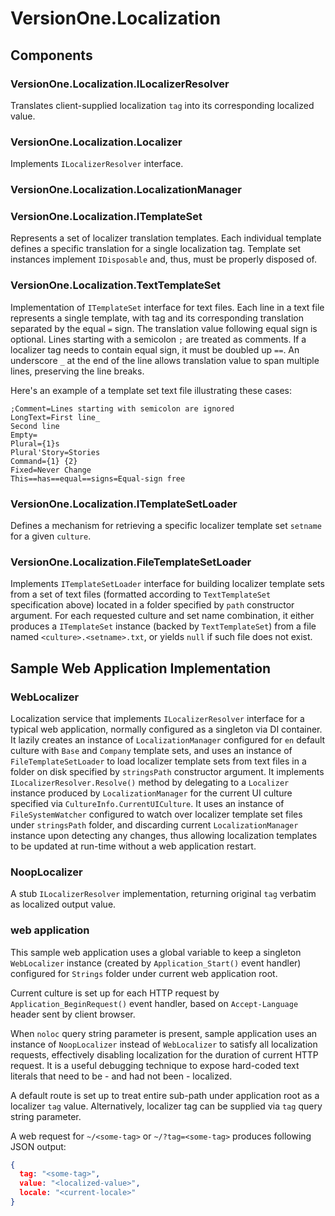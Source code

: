 VersionOne.Localization
=======================

Components
----------

### VersionOne.Localization.ILocalizerResolver

Translates client-supplied localization ```tag``` into its corresponding localized value.

### VersionOne.Localization.Localizer

Implements ```ILocalizerResolver``` interface.

### VersionOne.Localization.LocalizationManager

### VersionOne.Localization.ITemplateSet

Represents a set of localizer translation templates. Each individual template defines a specific translation for a single localization tag. Template set instances implement ```IDisposable``` and, thus, must be properly disposed of.

### VersionOne.Localization.TextTemplateSet

Implementation of ```ITemplateSet``` interface for text files. Each line in a text file represents a single template, with tag and its corresponding translation separated by the equal ```=``` sign. The translation value following equal sign is optional. Lines starting with a semicolon ```;``` are treated as comments. If a localizer tag needs to contain equal sign, it must be doubled up ```==```. An underscore ```_``` at the end of the line allows translation value to span multiple lines, preserving the line breaks.

Here's an example of a template set text file illustrating these cases:

```
;Comment=Lines starting with semicolon are ignored
LongText=First line_
Second line
Empty=
Plural={1}s
Plural'Story=Stories
Command={1} {2}
Fixed=Never Change
This==has==equal==signs=Equal-sign free
```

### VersionOne.Localization.ITemplateSetLoader

Defines a mechanism for retrieving a specific localizer template set ```setname``` for a given ```culture```.

### VersionOne.Localization.FileTemplateSetLoader

Implements ```ITemplateSetLoader``` interface for building localizer template sets from a set of text files (formatted according to ```TextTemplateSet``` specification above) located in a folder specified by ```path``` constructor argument. For each requested culture and set name combination, it either produces a ```ITemplateSet``` instance (backed by ```TextTemplateSet```) from a file named ```<culture>.<setname>.txt```, or yields ```null``` if such file does not exist.

Sample Web Application Implementation
----------------------------------

### WebLocalizer

Localization service that implements ```ILocalizerResolver``` interface for a typical web application, normally configured as a singleton via DI container. It lazily creates an instance of ```LocalizationManager``` configured for ```en``` default culture with ```Base``` and ```Company``` template sets, and uses an instance of ```FileTemplateSetLoader``` to load localizer template sets from text files in a folder on disk specified by ```stringsPath``` constructor argument. It implements ```ILocalizerResolver.Resolve()``` method by delegating to a ```Localizer``` instance produced by ```LocalizationManager``` for the current UI culture specified via ```CultureInfo.CurrentUICulture```. It uses an instance of ```FileSystemWatcher``` configured to watch over localizer template set files under ```stringsPath``` folder, and discarding current ```LocalizationManager``` instance upon detecting any changes, thus allowing localization templates to be updated at run-time without a web application restart.

### NoopLocalizer

A stub ```ILocalizerResolver``` implementation, returning original ```tag``` verbatim as localized output value.

### web application

This sample web application uses a global variable to keep a singleton ```WebLocalizer``` instance (created by ```Application_Start()``` event handler) configured for ```Strings``` folder under current web application root.

Current culture is set up for each HTTP request by ```Application_BeginRequest()``` event handler, based on ```Accept-Language``` header sent by client browser.

When ```noloc``` query string parameter is present, sample application uses an instance of ```NoopLocalizer``` instead of ```WebLocalizer``` to satisfy all localization requests, effectively disabling localization for the duration of current HTTP request. It is a useful debugging technique to expose hard-coded text literals that need to be - and had not been - localized.

A default route is set up to treat entire sub-path under application root as a localizer ```tag``` value. Alternatively, localizer tag can be supplied via ```tag``` query string parameter.

A web request for ```~/<some-tag>``` or ```~/?tag=<some-tag>``` produces following JSON output:

```json
{
  tag: "<some-tag>",
  value: "<localized-value>",
  locale: "<current-locale>"
}
```
